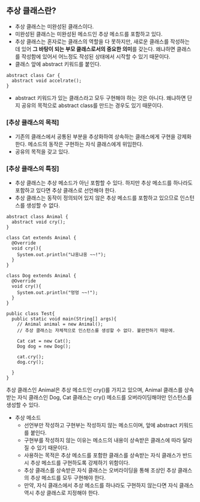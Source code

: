 ## 추상 클래스란?

- 추상 클래스는 미완성된 클래스이다.
- 미완성된 클래스는 미완성된 메소드인 추상 메소드를 포함하고 있다.
- 추상 클래스는 혼자로는 클래스의 역할을 다 못하지만, 새로운 클래스를 작성하는 데 있어 **그 바탕이 되는 부모 클래스로서의 중요한 의미**를 갖는다. 왜냐하면 클래스를 작성함에 있어서 어느정도 작성된 상태에서 시작할 수 있기 때문이다.
- 클래스 앞에 abstract 키워드를 붙인다.

```
abstract class Car {
  abstract void accelrate();
}
```

- abstract 키워드가 있는 클래스라고 모두 구현해야 하는 것은 아니다. 왜냐하면 단지 공유의 목적으로 abstract class를 만드는 경우도 있기 때문이다.

### [추상 클래스의 목적]

- 기존의 클래스에서 공통된 부분을 추상화하여 상속하는 클래스에게 구현을 강제화한다. 메소드의 동작은 구현하는 자식 클래스에게 위임한다.
- 공유의 목적을 갖고 있다.

### [추상 클래스의 특징]

- 추상 클래스는 추상 메소드가 아닌      포함할 수 있다. 하지만 추상 메소드를 하나라도 포함하고 있다면 추상 클래스로 선언해야 한다.
- 추상 클래스는 동작이 정의되어 있지 않은 추상 메소드를 포함하고 있으므로 인스턴스를 생성할 수 없다.

```
abstract class Animal {
  abstract void cry();
}

class Cat extends Animal {
  @Override
  void cry(){
    System.out.println("냐옹냐옹 ~~!");
  }
}

class Dog extends Animal {
  @Override
  void cry(){
    System.out.println("멍멍 ~~!");
  }
}

public class Test{
  public static void main(String[] args){
    // Animal animal = new Animal();
    // 추상 클래스는 자체적으로 인스턴스를 생성할 수 없다. 불완전하기 때문에.
    
    Cat cat = new Cat();
    Dog dog = new Dog();
    
    cat.cry();
    dog.cry();
    
  }
}
```

추상 클래스인 Animal은 추상 메소드인 cry()를 가지고 있으며, Animal 클래스를 상속받는 자식 클래스인 Dog, Cat 클래스는 cry() 메소드를 오버라이딩해야만 인스턴스를 생성할 수 있다.

- 추상 메소드
  - 선언부만 작성하고 구현부는 작성하지 않는 메소드이며, 앞에 abstract 키워드를 붙인다.
  - 구현부를 작성하지 않는 이유는 메소드의 내용이 상속받은 클래스에 따라 달라질 수 있기 때문이다.
  - 사용하는 목적은 추상 메소드를 포함한 클래스를 상속받는 자식 클래스가 반드시 추상 메소드를 구현하도록 강제하기 위함이다.
  - 추상 클래스를 상속받은 자식 클래스는 오버라이딩을 통해 조상인 추상 클래스의 추상 메소드를 모두 구현해야 한다.
  - 만약, 자식 클래스에서 추상 메소드를 하나라도 구현하지 않는다면 자식 클래스 역시 추상 클래스로 지정해야 한다.